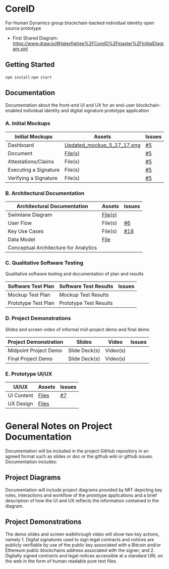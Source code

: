 # CoreID

For Human Dynamics group blockchain-backed individual identity open source prototype

* First Shared Diagram: https://www.draw.io/#Halexfigtree%2FCoreID%2Fmaster%2FInitialDiagram.xml

## Getting Started 
`npm install`
`npm start`

## Documentation


Documentation about the front-end UI and UX for an end-user blockchain-enabled individual identity and digital signature prototype application


### A. Initial Mockups

| Initial Mockups  | Assets  | Issues  |
|---|---|---|
| Dashboard  | [Updated_mockup_5_27_17.png](https://github.com/alexfigtree/CoreID/blob/master/docs/Updated_mockup_5_27_17.png)  |  [#5](https://github.com/alexfigtree/CoreID/issues/5) |
| Document  | [File(s)](https://github.com/alexfigtree/CoreID/tree/master/src)  | [#5](https://github.com/alexfigtree/CoreID/issues/5)  |
| Attestations/Claims |  File(s) | [#5](https://github.com/alexfigtree/CoreID/issues/5)  |
| Executing a Signature  | File(s)  | [#5](https://github.com/alexfigtree/CoreID/issues/5)  |
| Verifying a Signature | File(s)  | [#5](https://github.com/alexfigtree/CoreID/issues/5)  |

### B. Architectural Documentation

| Architectural Documentation  | Assets  | Issues  |
|---|---|---|
| Swimlane Diagram | [File(s)](https://github.com/alexfigtree/CoreID/blob/master/docs/Diagram.md) |  |
| User Flow  | File(s)  | [#6](https://github.com/alexfigtree/CoreID/issues/6)  |
| Key Use Cases  |  File(s) |  [#18](https://github.com/alexfigtree/CoreID/issues/18) |
| Data Model  | [File](https://github.com/alexfigtree/CoreID/blob/master/docs/Data_Model_and_Conceptual_Architecture.md#data-model)  |   |
| Conceptual Architecture for Analytics |   |   |


### C. Qualitative Software Testing

Qualitative software testing and documentation of plan and results


| Software Test Plan  | Software Test Results  | Issues  |
|---|---|---|
| Mockup Test Plan | Mockup Test Results   |    |
| Prototype Test Plan | Prototype Test Results   |    |

### D. Project Demonstrations

Slides and screen video of informal mid-project demo and final demo

| Project Demonstration  | Slides  | Video  | Issues  |
|---|---|---|---|
| Midpoint Project Demo | Slide Deck(s)  | Video(s)  |   |
| Final Project Demo | Slide Deck(s)  | Video(s)  |   |


### E. Prototype UI/UX 

| UI/UX  | Assets  | Issues  
|---|---|---|
| UI Content | [Files](https://github.com/alexfigtree/CoreID/tree/master/src)  | [#7](https://github.com/alexfigtree/CoreID/issues/7)   |  
| UX Design | [Files](https://github.com/alexfigtree/CoreID/blob/master/docs/UX_Design.md) |   |  


# General Notes on Project Documentation 

Documentation will be included in the project GitHub repository in an agreed format such as slides or doc or the github wiki or github issues. Documentation includes:

## Project Diagrams

Documentation will include project diagrams provided by MIT depicting key roles, interactions and workflow of the prototype applications and a brief description of how the UI and UX reflects the information contained in the diagram.

## Project Demonstrations

The demo slides and screen walkthrough video will show two key actions, namely 1. Digital signatures used to sign legal contracts and notices are publicly verifiable by use of the public key associated with a Bitcoin and/or Ethereum public blockchains address associated with the signer; and 2. Digitally signed contracts and legal notices accessible at a standard URL on the web in the form of human readable pure text files.
